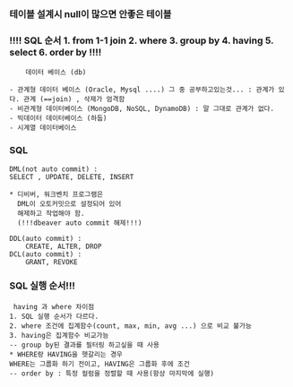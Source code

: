 ### 테이블 설계시 null이 많으면 안좋은 테이블


### !!!! SQL 순서 1. from 1-1 join 2. where 3. group by 4. having 5. select 6. order by !!!!

    	데이터 베이스 (db)

 	- 관계형 데이터 베이스 (Oracle, Mysql ....) 그 중 공부하고있는것... : 관계가 있다. 관계 (==join) , 삭제가 엄격함
	- 비관계형 데이터베이스 (MongoDB, NoSQL, DynamoDB) : 말 그대로 관계가 없다.
	- 빅데이터 데이터베이스 (하둡)	 
	- 시계열 데이터베이스 

### SQL 

    DML(not auto commit) : 
	SELECT , UPDATE, DELETE, INSERT

	* 디비버, 워크벤치 프로그램은 
	  DML이 오토커밋으로 설정되어 있어 
	  해제하고 작업해야 함. 
	  (!!!dbeaver auto commit 해제!!!)

	DDL(auto commit) : 
		CREATE, ALTER, DROP
	DCL(auto commit) : 
		GRANT, REVOKE

    
### SQL 실행 순서!!!


     having 과 where 차이점
	1. SQL 실행 순서가 다르다. 
	2. where 조건에 집계함수(count, max, min, avg ...) 으로 비교 불가능
	3. having은 집계함수 비교가능 
	-- group by된 결과를 필터링 하고싶을 때 사용
	* WHERE랑 HAVING을 헷갈리는 경우
	WHERE는 그룹화 하기 전이고, HAVING은 그룹화 후에 조건
	-- order by : 특정 컬럼을 정렬할 때 사용(항상 마지막에 실행)
